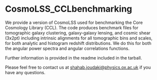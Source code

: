 # CosmoLSS_CCLbenchmarking

We provide a version of CosmoLSS used for benchmarking the Core Cosmology Library (CCL).
The code produces benchmark files for tomographic galaxy clustering, galaxy-galaxy lensing,
and cosmic shear (3x2pt) including intrinsic alignments for all tomographic bins and scales,
for both analytic and histogram redshift distributions. We do this for both the angular 
power spectra and angular correlations functions.

Further information is provided in the readme included in the tarball.

Please feel free to contact us at shahab.joudaki@physics.ox.ac.uk if you have any questions.
